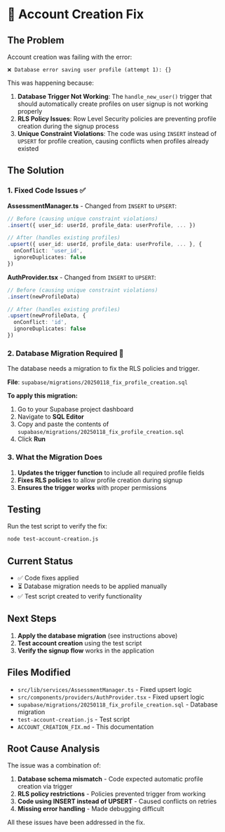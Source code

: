 # 🔧 Account Creation Fix

## The Problem

Account creation was failing with the error:
```
❌ Database error saving user profile (attempt 1): {}
```

This was happening because:

1. **Database Trigger Not Working**: The `handle_new_user()` trigger that should automatically create profiles on user signup is not working properly
2. **RLS Policy Issues**: Row Level Security policies are preventing profile creation during the signup process
3. **Unique Constraint Violations**: The code was using `INSERT` instead of `UPSERT` for profile creation, causing conflicts when profiles already existed

## The Solution

### 1. Fixed Code Issues ✅

**AssessmentManager.ts** - Changed from `INSERT` to `UPSERT`:
```typescript
// Before (causing unique constraint violations)
.insert({ user_id: userId, profile_data: userProfile, ... })

// After (handles existing profiles)
.upsert({ user_id: userId, profile_data: userProfile, ... }, {
  onConflict: 'user_id',
  ignoreDuplicates: false
})
```

**AuthProvider.tsx** - Changed from `INSERT` to `UPSERT`:
```typescript
// Before (causing unique constraint violations)
.insert(newProfileData)

// After (handles existing profiles)
.upsert(newProfileData, {
  onConflict: 'id',
  ignoreDuplicates: false
})
```

### 2. Database Migration Required 🔧

The database needs a migration to fix the RLS policies and trigger. 

**File**: `supabase/migrations/20250118_fix_profile_creation.sql`

**To apply this migration:**

1. Go to your Supabase project dashboard
2. Navigate to **SQL Editor**
3. Copy and paste the contents of `supabase/migrations/20250118_fix_profile_creation.sql`
4. Click **Run**

### 3. What the Migration Does

1. **Updates the trigger function** to include all required profile fields
2. **Fixes RLS policies** to allow profile creation during signup
3. **Ensures the trigger works** with proper permissions

## Testing

Run the test script to verify the fix:
```bash
node test-account-creation.js
```

## Current Status

- ✅ Code fixes applied
- ⏳ Database migration needs to be applied manually
- ✅ Test script created to verify functionality

## Next Steps

1. **Apply the database migration** (see instructions above)
2. **Test account creation** using the test script
3. **Verify the signup flow** works in the application

## Files Modified

- `src/lib/services/AssessmentManager.ts` - Fixed upsert logic
- `src/components/providers/AuthProvider.tsx` - Fixed upsert logic
- `supabase/migrations/20250118_fix_profile_creation.sql` - Database migration
- `test-account-creation.js` - Test script
- `ACCOUNT_CREATION_FIX.md` - This documentation

## Root Cause Analysis

The issue was a combination of:
1. **Database schema mismatch** - Code expected automatic profile creation via trigger
2. **RLS policy restrictions** - Policies prevented trigger from working
3. **Code using INSERT instead of UPSERT** - Caused conflicts on retries
4. **Missing error handling** - Made debugging difficult

All these issues have been addressed in the fix.
